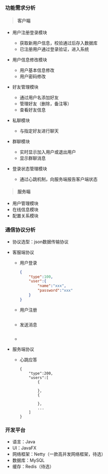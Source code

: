 ### 功能需求分析 

> #### 客户端

+ 用户注册登录模块
  + 获取新用户信息，校验通过后存入数据库
  + 已注册用户通过登录验证，进入系统
+ 用户信息修改模块
  + 用户基本信息修改
  + 用户密码修改
+ 好友管理模块
  + 通过用户名添加好友
  + 管理好友（删除，备注等）
  + 查看好友信息
+ 私聊模块
  + 与指定好友进行聊天

+ 群聊模块

  + 实时显示加入用户或退出用户
  + 显示群聊消息

+ 登录状态管理模块

  + 通过心跳机制，向服务端报告客户端状态

> #### 服务端

+ 用户管理模块
+ 在线信息模块
+ 配置关系模块

### 通信协议分析

+ 协议选型：json数据传输协议

+ 客服端协议

  + 用户登录

    ```json
    {
        "type":100,
        "user":{
            "name":"xxx",
            "password":"xxx"
        }
    }
    ```

  + 用户注册

    ```
    
    ```

  + 发送消息

    ```
    
    ```

    

  + 

+ 服务端协议

  + 心跳应答

    ```
    {
        "type":200,
        "users":[
            {
                
            },
            {
                
            },
            ...
        ]
    }
    ```

    

### 开发平台

+ 语言：Java
+ UI：JavaFX
+ 网络框架：Netty（一款高并发网络框架，待选）
+ 数据库：MySQL
+ 缓存：Redis（待选）


